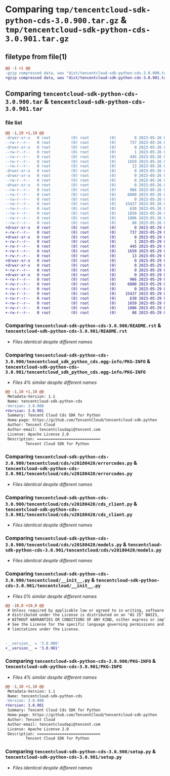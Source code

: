 # Comparing `tmp/tencentcloud-sdk-python-cds-3.0.900.tar.gz` & `tmp/tencentcloud-sdk-python-cds-3.0.901.tar.gz`

## filetype from file(1)

```diff
@@ -1 +1 @@
-gzip compressed data, was "dist/tencentcloud-sdk-python-cds-3.0.900.tar", last modified: Fri May 26 02:13:11 2023, max compression
+gzip compressed data, was "dist/tencentcloud-sdk-python-cds-3.0.901.tar", last modified: Mon May 29 02:21:55 2023, max compression
```

## Comparing `tencentcloud-sdk-python-cds-3.0.900.tar` & `tencentcloud-sdk-python-cds-3.0.901.tar`

### file list

```diff
@@ -1,19 +1,19 @@
-drwxr-xr-x   0 root         (0) root         (0)        0 2023-05-26 02:13:11.000000 tencentcloud-sdk-python-cds-3.0.900/
--rw-r--r--   0 root         (0) root         (0)      737 2023-05-26 02:13:11.000000 tencentcloud-sdk-python-cds-3.0.900/README.rst
-drwxr-xr-x   0 root         (0) root         (0)        0 2023-05-26 02:13:11.000000 tencentcloud-sdk-python-cds-3.0.900/tencentcloud_sdk_python_cds.egg-info/
--rw-r--r--   0 root         (0) root         (0)        1 2023-05-26 02:13:11.000000 tencentcloud-sdk-python-cds-3.0.900/tencentcloud_sdk_python_cds.egg-info/dependency_links.txt
--rw-r--r--   0 root         (0) root         (0)      445 2023-05-26 02:13:11.000000 tencentcloud-sdk-python-cds-3.0.900/tencentcloud_sdk_python_cds.egg-info/SOURCES.txt
--rw-r--r--   0 root         (0) root         (0)     1659 2023-05-26 02:13:11.000000 tencentcloud-sdk-python-cds-3.0.900/tencentcloud_sdk_python_cds.egg-info/PKG-INFO
--rw-r--r--   0 root         (0) root         (0)       13 2023-05-26 02:13:11.000000 tencentcloud-sdk-python-cds-3.0.900/tencentcloud_sdk_python_cds.egg-info/top_level.txt
-drwxr-xr-x   0 root         (0) root         (0)        0 2023-05-26 02:13:11.000000 tencentcloud-sdk-python-cds-3.0.900/tencentcloud/
-drwxr-xr-x   0 root         (0) root         (0)        0 2023-05-26 02:13:11.000000 tencentcloud-sdk-python-cds-3.0.900/tencentcloud/cds/
--rw-r--r--   0 root         (0) root         (0)        0 2023-05-26 02:13:11.000000 tencentcloud-sdk-python-cds-3.0.900/tencentcloud/cds/__init__.py
-drwxr-xr-x   0 root         (0) root         (0)        0 2023-05-26 02:13:11.000000 tencentcloud-sdk-python-cds-3.0.900/tencentcloud/cds/v20180420/
--rw-r--r--   0 root         (0) root         (0)      966 2023-05-26 02:13:11.000000 tencentcloud-sdk-python-cds-3.0.900/tencentcloud/cds/v20180420/errorcodes.py
--rw-r--r--   0 root         (0) root         (0)     6800 2023-05-26 02:13:11.000000 tencentcloud-sdk-python-cds-3.0.900/tencentcloud/cds/v20180420/cds_client.py
--rw-r--r--   0 root         (0) root         (0)        0 2023-05-26 02:13:11.000000 tencentcloud-sdk-python-cds-3.0.900/tencentcloud/cds/v20180420/__init__.py
--rw-r--r--   0 root         (0) root         (0)    15437 2023-05-26 02:13:11.000000 tencentcloud-sdk-python-cds-3.0.900/tencentcloud/cds/v20180420/models.py
--rw-r--r--   0 root         (0) root         (0)      630 2023-05-26 02:13:11.000000 tencentcloud-sdk-python-cds-3.0.900/tencentcloud/__init__.py
--rw-r--r--   0 root         (0) root         (0)     1659 2023-05-26 02:13:11.000000 tencentcloud-sdk-python-cds-3.0.900/PKG-INFO
--rw-r--r--   0 root         (0) root         (0)     1006 2023-05-26 02:13:11.000000 tencentcloud-sdk-python-cds-3.0.900/setup.py
--rw-r--r--   0 root         (0) root         (0)       88 2023-05-26 02:13:11.000000 tencentcloud-sdk-python-cds-3.0.900/setup.cfg
+drwxr-xr-x   0 root         (0) root         (0)        0 2023-05-29 02:21:55.000000 tencentcloud-sdk-python-cds-3.0.901/
+-rw-r--r--   0 root         (0) root         (0)      737 2023-05-29 02:21:54.000000 tencentcloud-sdk-python-cds-3.0.901/README.rst
+drwxr-xr-x   0 root         (0) root         (0)        0 2023-05-29 02:21:55.000000 tencentcloud-sdk-python-cds-3.0.901/tencentcloud_sdk_python_cds.egg-info/
+-rw-r--r--   0 root         (0) root         (0)        1 2023-05-29 02:21:55.000000 tencentcloud-sdk-python-cds-3.0.901/tencentcloud_sdk_python_cds.egg-info/dependency_links.txt
+-rw-r--r--   0 root         (0) root         (0)      445 2023-05-29 02:21:55.000000 tencentcloud-sdk-python-cds-3.0.901/tencentcloud_sdk_python_cds.egg-info/SOURCES.txt
+-rw-r--r--   0 root         (0) root         (0)     1659 2023-05-29 02:21:55.000000 tencentcloud-sdk-python-cds-3.0.901/tencentcloud_sdk_python_cds.egg-info/PKG-INFO
+-rw-r--r--   0 root         (0) root         (0)       13 2023-05-29 02:21:55.000000 tencentcloud-sdk-python-cds-3.0.901/tencentcloud_sdk_python_cds.egg-info/top_level.txt
+drwxr-xr-x   0 root         (0) root         (0)        0 2023-05-29 02:21:55.000000 tencentcloud-sdk-python-cds-3.0.901/tencentcloud/
+drwxr-xr-x   0 root         (0) root         (0)        0 2023-05-29 02:21:55.000000 tencentcloud-sdk-python-cds-3.0.901/tencentcloud/cds/
+-rw-r--r--   0 root         (0) root         (0)        0 2023-05-29 02:21:54.000000 tencentcloud-sdk-python-cds-3.0.901/tencentcloud/cds/__init__.py
+drwxr-xr-x   0 root         (0) root         (0)        0 2023-05-29 02:21:55.000000 tencentcloud-sdk-python-cds-3.0.901/tencentcloud/cds/v20180420/
+-rw-r--r--   0 root         (0) root         (0)      966 2023-05-29 02:21:54.000000 tencentcloud-sdk-python-cds-3.0.901/tencentcloud/cds/v20180420/errorcodes.py
+-rw-r--r--   0 root         (0) root         (0)     6800 2023-05-29 02:21:54.000000 tencentcloud-sdk-python-cds-3.0.901/tencentcloud/cds/v20180420/cds_client.py
+-rw-r--r--   0 root         (0) root         (0)        0 2023-05-29 02:21:54.000000 tencentcloud-sdk-python-cds-3.0.901/tencentcloud/cds/v20180420/__init__.py
+-rw-r--r--   0 root         (0) root         (0)    15437 2023-05-29 02:21:54.000000 tencentcloud-sdk-python-cds-3.0.901/tencentcloud/cds/v20180420/models.py
+-rw-r--r--   0 root         (0) root         (0)      630 2023-05-29 02:21:54.000000 tencentcloud-sdk-python-cds-3.0.901/tencentcloud/__init__.py
+-rw-r--r--   0 root         (0) root         (0)     1659 2023-05-29 02:21:55.000000 tencentcloud-sdk-python-cds-3.0.901/PKG-INFO
+-rw-r--r--   0 root         (0) root         (0)     1006 2023-05-29 02:21:54.000000 tencentcloud-sdk-python-cds-3.0.901/setup.py
+-rw-r--r--   0 root         (0) root         (0)       88 2023-05-29 02:21:55.000000 tencentcloud-sdk-python-cds-3.0.901/setup.cfg
```

### Comparing `tencentcloud-sdk-python-cds-3.0.900/README.rst` & `tencentcloud-sdk-python-cds-3.0.901/README.rst`

 * *Files identical despite different names*

### Comparing `tencentcloud-sdk-python-cds-3.0.900/tencentcloud_sdk_python_cds.egg-info/PKG-INFO` & `tencentcloud-sdk-python-cds-3.0.901/tencentcloud_sdk_python_cds.egg-info/PKG-INFO`

 * *Files 4% similar despite different names*

```diff
@@ -1,10 +1,10 @@
 Metadata-Version: 1.1
 Name: tencentcloud-sdk-python-cds
-Version: 3.0.900
+Version: 3.0.901
 Summary: Tencent Cloud Cds SDK for Python
 Home-page: https://github.com/TencentCloud/tencentcloud-sdk-python
 Author: Tencent Cloud
 Author-email: tencentcloudapi@tencent.com
 License: Apache License 2.0
 Description: ============================
         Tencent Cloud SDK for Python
```

### Comparing `tencentcloud-sdk-python-cds-3.0.900/tencentcloud/cds/v20180420/errorcodes.py` & `tencentcloud-sdk-python-cds-3.0.901/tencentcloud/cds/v20180420/errorcodes.py`

 * *Files identical despite different names*

### Comparing `tencentcloud-sdk-python-cds-3.0.900/tencentcloud/cds/v20180420/cds_client.py` & `tencentcloud-sdk-python-cds-3.0.901/tencentcloud/cds/v20180420/cds_client.py`

 * *Files identical despite different names*

### Comparing `tencentcloud-sdk-python-cds-3.0.900/tencentcloud/cds/v20180420/models.py` & `tencentcloud-sdk-python-cds-3.0.901/tencentcloud/cds/v20180420/models.py`

 * *Files identical despite different names*

### Comparing `tencentcloud-sdk-python-cds-3.0.900/tencentcloud/__init__.py` & `tencentcloud-sdk-python-cds-3.0.901/tencentcloud/__init__.py`

 * *Files 0% similar despite different names*

```diff
@@ -10,8 +10,8 @@
 # Unless required by applicable law or agreed to in writing, software
 # distributed under the License is distributed on an "AS IS" BASIS,
 # WITHOUT WARRANTIES OR CONDITIONS OF ANY KIND, either express or implied.
 # See the License for the specific language governing permissions and
 # limitations under the License.
 
 
-__version__ = '3.0.900'
+__version__ = '3.0.901'
```

### Comparing `tencentcloud-sdk-python-cds-3.0.900/PKG-INFO` & `tencentcloud-sdk-python-cds-3.0.901/PKG-INFO`

 * *Files 4% similar despite different names*

```diff
@@ -1,10 +1,10 @@
 Metadata-Version: 1.1
 Name: tencentcloud-sdk-python-cds
-Version: 3.0.900
+Version: 3.0.901
 Summary: Tencent Cloud Cds SDK for Python
 Home-page: https://github.com/TencentCloud/tencentcloud-sdk-python
 Author: Tencent Cloud
 Author-email: tencentcloudapi@tencent.com
 License: Apache License 2.0
 Description: ============================
         Tencent Cloud SDK for Python
```

### Comparing `tencentcloud-sdk-python-cds-3.0.900/setup.py` & `tencentcloud-sdk-python-cds-3.0.901/setup.py`

 * *Files identical despite different names*

